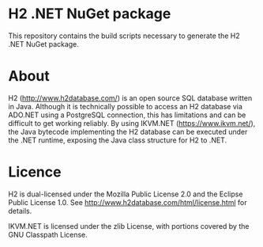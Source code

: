 # H2 .NET NuGet package
This repository contains the build scripts necessary to generate the H2 .NET NuGet package.
# About
H2 (http://www.h2database.com/) is an open source SQL database written in Java. Although it is technically possible to access an H2 database via ADO.NET using a PostgreSQL connection, this has limitations and can be difficult to get working reliably. By using IKVM.NET (https://www.ikvm.net/), the Java bytecode implementing the H2 database can be executed under the .NET runtime, exposing the Java class structure for H2 to .NET.
# Licence
H2 is dual-licensed under the Mozilla Public License 2.0 and the Eclipse Public License 1.0. See http://www.h2database.com/html/license.html for details.

IKVM.NET is licensed under the zlib License, with portions covered by the GNU Classpath License.
